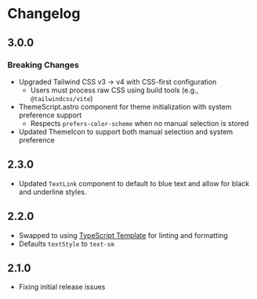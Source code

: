 # Changelog

## 3.0.0

### Breaking Changes

- Upgraded Tailwind CSS v3 → v4 with CSS-first configuration
  - Users must process raw CSS using build tools (e.g., `@tailwindcss/vite`)
- ThemeScript.astro component for theme initialization with system preference support
  - Respects `prefers-color-scheme` when no manual selection is stored
- Updated ThemeIcon to support both manual selection and system preference

## 2.3.0

- Updated `TextLink` component to default to blue text and allow for black and underline styles.

## 2.2.0

- Swapped to using [TypeScript Template](https://github.com/entheon/typescript-template) for linting and formatting
- Defaults `textStyle` to `text-sm`

## 2.1.0

- Fixing initial release issues
